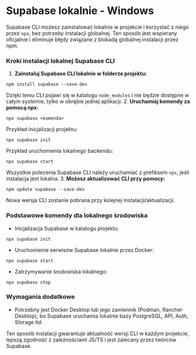 # Supabase lokalnie - Windows

Supabase CLI możesz zainstalować lokalnie w projekcie i korzystać z niego przez `npx`, bez potrzeby instalacji globalnej. Ten sposób jest wspierany oficjalnie i eliminuje błędy związane z blokadą globalnej instalacji przez npm.

### Kroki instalacji lokalnej Supabase CLI

1. **Zainstaluj Supabase CLI lokalnie w folderze projektu:**

```
npm install supabase --save-dev
```

Dzięki temu CLI pojawi się w katalogu `node_modules` i nie będzie dostępne w całym systemie, tylko w obrębie jednej aplikacji.
2. **Uruchamiaj komendy za pomocą npx:**

```
npx supabase <komenda>
```

Przykład inicjalizacji projektu:

```
npx supabase init
```

Przykład uruchomienia lokalnego backendu:

```
npx supabase start
```

Wszystkie polecenia Supabase CLI należy uruchamiać z prefiksem `npx`, jeśli instalacja jest lokalna.
3. **Możesz aktualizować CLI przy pomocy:**

```
npm update supabase --save-dev
```

Nowa wersja CLI zostanie pobrana przy kolejnej instalacji/aktualizacji.

### Podstawowe komendy dla lokalnego środowiska

- Inicjalizacja Supabase w katalogu projektu:

```
npx supabase init
```

- Uruchomienie serwisów Supabase lokalnie przez Docker:

```
npx supabase start
```

- Zatrzymywanie środowiska lokalnego:

```
npx supabase stop
```


### Wymagania dodatkowe

- Potrzebny jest Docker Desktop lub jego zamiennik (Podman, Rancher Desktop), bo Supabase uruchamia lokalnie bazy PostgreSQL, API, Auth, Storage itd.

Ten sposób instalacji gwarantuje aktualność wersji CLI w każdym projekcie, lepszą zgodność z zależnościami JS/TS i jest zalecany przez twórców Supabase.